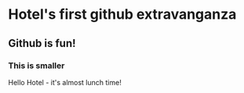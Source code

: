 # Hotel's first github extravanganza

## Github is fun!

### This is smaller

Hello Hotel - it's almost lunch time!
